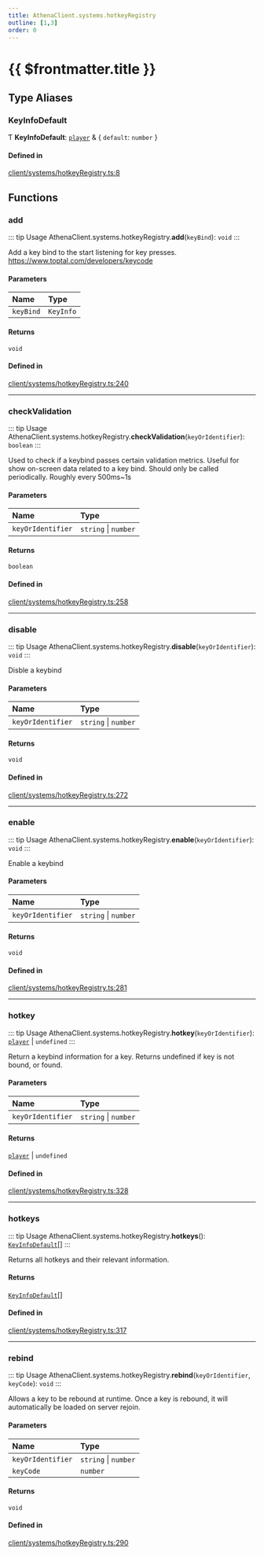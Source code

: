 ```yaml
---
title: AthenaClient.systems.hotkeyRegistry
outline: [1,3]
order: 0
---
```


# {{ $frontmatter.title }}


## Type Aliases

### KeyInfoDefault

Ƭ **KeyInfoDefault**: [`player`](server_config.md#player) & { `default`: `number`  }

#### Defined in

[client/systems/hotkeyRegistry.ts:8](https://github.com/Stuyk/altv-athena/blob/feb0cb2/src/core/client/systems/hotkeyRegistry.ts#L8)

## Functions

### add

::: tip Usage
AthenaClient.systems.hotkeyRegistry.**add**(`keyBind`): `void`
:::

Add a key bind to the start listening for key presses.
https://www.toptal.com/developers/keycode

#### Parameters

| Name | Type |
| :------ | :------ |
| `keyBind` | `KeyInfo` |

#### Returns

`void`

#### Defined in

[client/systems/hotkeyRegistry.ts:240](https://github.com/Stuyk/altv-athena/blob/feb0cb2/src/core/client/systems/hotkeyRegistry.ts#L240)

___

### checkValidation

::: tip Usage
AthenaClient.systems.hotkeyRegistry.**checkValidation**(`keyOrIdentifier`): `boolean`
:::

Used to check if a keybind passes certain validation metrics.
Useful for show on-screen data related to a key bind.
Should only be called periodically. Roughly every 500ms~1s

#### Parameters

| Name | Type |
| :------ | :------ |
| `keyOrIdentifier` | `string` \| `number` |

#### Returns

`boolean`

#### Defined in

[client/systems/hotkeyRegistry.ts:258](https://github.com/Stuyk/altv-athena/blob/feb0cb2/src/core/client/systems/hotkeyRegistry.ts#L258)

___

### disable

::: tip Usage
AthenaClient.systems.hotkeyRegistry.**disable**(`keyOrIdentifier`): `void`
:::

Disble a keybind

#### Parameters

| Name | Type |
| :------ | :------ |
| `keyOrIdentifier` | `string` \| `number` |

#### Returns

`void`

#### Defined in

[client/systems/hotkeyRegistry.ts:272](https://github.com/Stuyk/altv-athena/blob/feb0cb2/src/core/client/systems/hotkeyRegistry.ts#L272)

___

### enable

::: tip Usage
AthenaClient.systems.hotkeyRegistry.**enable**(`keyOrIdentifier`): `void`
:::

Enable a keybind

#### Parameters

| Name | Type |
| :------ | :------ |
| `keyOrIdentifier` | `string` \| `number` |

#### Returns

`void`

#### Defined in

[client/systems/hotkeyRegistry.ts:281](https://github.com/Stuyk/altv-athena/blob/feb0cb2/src/core/client/systems/hotkeyRegistry.ts#L281)

___

### hotkey

::: tip Usage
AthenaClient.systems.hotkeyRegistry.**hotkey**(`keyOrIdentifier`): [`player`](server_config.md#player) \| `undefined`
:::

Return a keybind information for a key.
Returns undefined if key is not bound, or found.

#### Parameters

| Name | Type |
| :------ | :------ |
| `keyOrIdentifier` | `string` \| `number` |

#### Returns

[`player`](server_config.md#player) \| `undefined`

#### Defined in

[client/systems/hotkeyRegistry.ts:328](https://github.com/Stuyk/altv-athena/blob/feb0cb2/src/core/client/systems/hotkeyRegistry.ts#L328)

___

### hotkeys

::: tip Usage
AthenaClient.systems.hotkeyRegistry.**hotkeys**(): [`KeyInfoDefault`](client_systems_hotkeyRegistry.md#KeyInfoDefault)[]
:::

Returns all hotkeys and their relevant information.

#### Returns

[`KeyInfoDefault`](client_systems_hotkeyRegistry.md#KeyInfoDefault)[]

#### Defined in

[client/systems/hotkeyRegistry.ts:317](https://github.com/Stuyk/altv-athena/blob/feb0cb2/src/core/client/systems/hotkeyRegistry.ts#L317)

___

### rebind

::: tip Usage
AthenaClient.systems.hotkeyRegistry.**rebind**(`keyOrIdentifier`, `keyCode`): `void`
:::

Allows a key to be rebound at runtime.
Once a key is rebound, it will automatically be loaded on server rejoin.

#### Parameters

| Name | Type |
| :------ | :------ |
| `keyOrIdentifier` | `string` \| `number` |
| `keyCode` | `number` |

#### Returns

`void`

#### Defined in

[client/systems/hotkeyRegistry.ts:290](https://github.com/Stuyk/altv-athena/blob/feb0cb2/src/core/client/systems/hotkeyRegistry.ts#L290)
